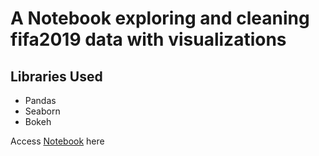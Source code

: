 # A Notebook exploring and cleaning fifa2019 data with visualizations

## Libraries Used
- Pandas
- Seaborn
- Bokeh

Access [Notebook](https://github.com/DonMarvex/fifa2019_DS_notebook/blob/main/soccer.ipynb) here